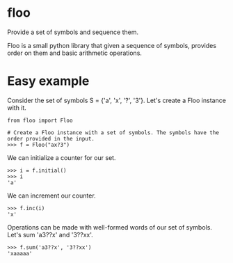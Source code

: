 # floo
Provide a set of symbols and sequence them.

Floo is a small python library that given a sequence of symbols, provides order on them and basic arithmetic operations.

# Easy example

Consider the set of symbols S = {'a', 'x', '?', '3'}. Let's create a Floo instance with it.

```
from floo import Floo

# Create a Floo instance with a set of symbols. The symbols have the order provided in the input.
>>> f = Floo("ax?3")
```
We can initialize a counter for our set.
```
>>> i = f.initial()
>>> i
'a'
```
We can increment our counter.
```
>>> f.inc(i)
'x'
```
Operations can be made with well-formed words of our set of symbols. Let's sum 'a3??x' and '3??xx'.
```
>>> f.sum('a3??x', '3??xx')
'xaaaaa'
```



